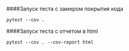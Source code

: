 ####Запуск теста с замером покрытия кода
```
pytest --cov .
```
####Запуск теста с отчетом в html
```
pytest --cov . --cov-report html
```